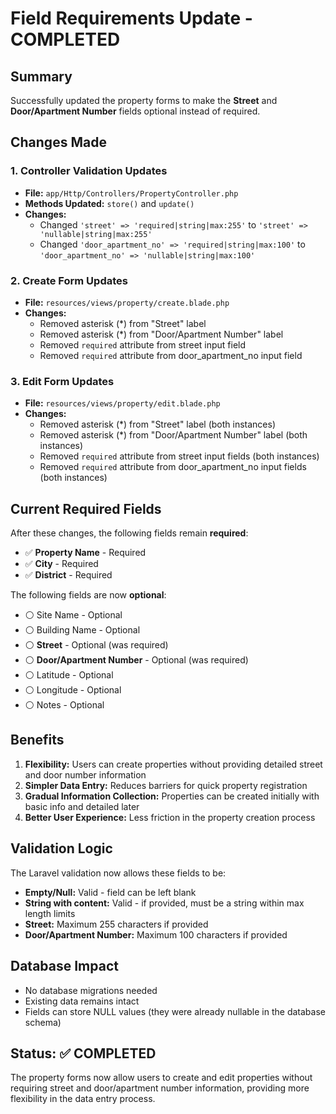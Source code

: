 # Field Requirements Update - COMPLETED

## Summary

Successfully updated the property forms to make the **Street** and **Door/Apartment Number** fields optional instead of required.

## Changes Made

### 1. Controller Validation Updates

- **File:** `app/Http/Controllers/PropertyController.php`
- **Methods Updated:** `store()` and `update()`
- **Changes:**
  - Changed `'street' => 'required|string|max:255'` to `'street' => 'nullable|string|max:255'`
  - Changed `'door_apartment_no' => 'required|string|max:100'` to `'door_apartment_no' => 'nullable|string|max:100'`

### 2. Create Form Updates

- **File:** `resources/views/property/create.blade.php`
- **Changes:**
  - Removed asterisk (\*) from "Street" label
  - Removed asterisk (\*) from "Door/Apartment Number" label
  - Removed `required` attribute from street input field
  - Removed `required` attribute from door_apartment_no input field

### 3. Edit Form Updates

- **File:** `resources/views/property/edit.blade.php`
- **Changes:**
  - Removed asterisk (\*) from "Street" label (both instances)
  - Removed asterisk (\*) from "Door/Apartment Number" label (both instances)
  - Removed `required` attribute from street input fields (both instances)
  - Removed `required` attribute from door_apartment_no input fields (both instances)

## Current Required Fields

After these changes, the following fields remain **required**:

- ✅ **Property Name** - Required
- ✅ **City** - Required
- ✅ **District** - Required

The following fields are now **optional**:

- ⚪ Site Name - Optional
- ⚪ Building Name - Optional
- ⚪ **Street** - Optional (was required)
- ⚪ **Door/Apartment Number** - Optional (was required)
- ⚪ Latitude - Optional
- ⚪ Longitude - Optional
- ⚪ Notes - Optional

## Benefits

1. **Flexibility:** Users can create properties without providing detailed street and door number information
2. **Simpler Data Entry:** Reduces barriers for quick property registration
3. **Gradual Information Collection:** Properties can be created initially with basic info and detailed later
4. **Better User Experience:** Less friction in the property creation process

## Validation Logic

The Laravel validation now allows these fields to be:

- **Empty/Null:** Valid - field can be left blank
- **String with content:** Valid - if provided, must be a string within max length limits
- **Street:** Maximum 255 characters if provided
- **Door/Apartment Number:** Maximum 100 characters if provided

## Database Impact

- No database migrations needed
- Existing data remains intact
- Fields can store NULL values (they were already nullable in the database schema)

## Status: ✅ COMPLETED

The property forms now allow users to create and edit properties without requiring street and door/apartment number information, providing more flexibility in the data entry process.
